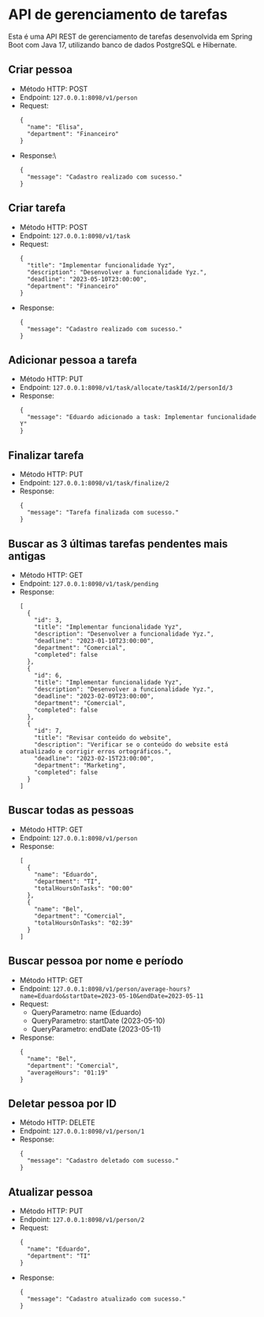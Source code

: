 <h1>API de gerenciamento de tarefas</h1>

<p>Esta é uma API REST de gerenciamento de tarefas desenvolvida em Spring Boot com Java 17, utilizando banco de dados PostgreSQL e Hibernate.</p>

<h2>Criar pessoa</h2>

<ul>
  <li>Método HTTP: POST</li>
  <li>Endpoint: <code>127.0.0.1:8098/v1/person</code></li>
  <li>Request:
    <pre><code>{
  "name": "Elisa",
  "department": "Financeiro"
}</code></pre>
  </li>
  <li>Response:\
    <pre><code>{
  "message": "Cadastro realizado com sucesso."
}</code></pre>
  </li>
</ul>

<h2>Criar tarefa</h2>

<ul>
  <li>Método HTTP: POST</li>
  <li>Endpoint: <code>127.0.0.1:8098/v1/task</code></li>
  <li>Request:
    <pre><code>{
  "title": "Implementar funcionalidade Yyz",
  "description": "Desenvolver a funcionalidade Yyz.",
  "deadline": "2023-05-10T23:00:00",
  "department": "Financeiro"
}</code></pre>
  </li>
  <li>Response:
    <pre><code>{
  "message": "Cadastro realizado com sucesso."
}</code></pre>
  </li>
</ul>

<h2>Adicionar pessoa a tarefa</h2>

<ul>
  <li>Método HTTP: PUT</li>
  <li>Endpoint: <code>127.0.0.1:8098/v1/task/allocate/taskId/2/personId/3</code></li>
  <li>Response:
    <pre><code>{
  "message": "Eduardo adicionado a task: Implementar funcionalidade Y"
}</code></pre>
  </li>
</ul>

<h2>Finalizar tarefa</h2>

<ul>
  <li>Método HTTP: PUT</li>
  <li>Endpoint: <code>127.0.0.1:8098/v1/task/finalize/2</code></li>
  <li>Response:
    <pre><code>{
  "message": "Tarefa finalizada com sucesso."
}</code></pre>
  </li>
</ul>

<h2>Buscar as 3 últimas tarefas pendentes mais antigas</h2>

<ul>
  <li>Método HTTP: GET</li>
  <li>Endpoint: <code>127.0.0.1:8098/v1/task/pending</code></li>
  <li>Response:
    <pre><code>[
  {
    "id": 3,
    "title": "Implementar funcionalidade Yyz",
    "description": "Desenvolver a funcionalidade Yyz.",
    "deadline": "2023-01-10T23:00:00",
    "department": "Comercial",
    "completed": false
  },
  {
    "id": 6,
    "title": "Implementar funcionalidade Yyz",
    "description": "Desenvolver a funcionalidade Yyz.",
    "deadline": "2023-02-09T23:00:00",
    "department": "Comercial",
    "completed": false
  },
  {
    "id": 7,
    "title": "Revisar conteúdo do website",
    "description": "Verificar se o conteúdo do website está atualizado e corrigir erros ortográficos.",
    "deadline": "2023-02-15T23:00:00",
    "department": "Marketing",
    "completed": false
  }
]
</code></pre>
</li>
</ul>


<h2>Buscar todas as pessoas</h2>
<ul>
  <li>Método HTTP: GET</li>
  <li>Endpoint: <code>127.0.0.1:8098/v1/person</code></li>
  <li>Response:
    <pre><code>[
  {
    "name": "Eduardo",
    "department": "TI",
    "totalHoursOnTasks": "00:00"
  },
  {
    "name": "Bel",
    "department": "Comercial",
    "totalHoursOnTasks": "02:39"
  }
]</code></pre>
  </li>
</ul>
<h2>Buscar pessoa por nome e período</h2>
<ul>
  <li>Método HTTP: GET</li>
  <li>Endpoint: <code>127.0.0.1:8098/v1/person/average-hours?name=Eduardo&amp;startDate=2023-05-10&amp;endDate=2023-05-11</code></li>
  <li>Request:
    <ul>
      <li>QueryParametro: name (Eduardo)</li>
      <li>QueryParametro: startDate (2023-05-10)</li>
      <li>QueryParametro: endDate (2023-05-11)</li>
    </ul>
  </li>
  <li>Response:
    <pre><code>{
  "name": "Bel",
  "department": "Comercial",
  "averageHours": "01:19"
}</code></pre>
  </li>
</ul>
<h2>Deletar pessoa por ID</h2>
<ul>
  <li>Método HTTP: DELETE</li>
  <li>Endpoint: <code>127.0.0.1:8098/v1/person/1</code></li>
  <li>Response:
    <pre><code>{
  "message": "Cadastro deletado com sucesso."
}</code></pre>
  </li>
</ul>
<h2>Atualizar pessoa</h2>
<ul>
  <li>Método HTTP: PUT</li>
  <li>Endpoint: <code>127.0.0.1:8098/v1/person/2</code></li>
  <li>Request:
    <pre><code>{
  "name": "Eduardo",
  "department": "TI"
}</code></pre>
  </li>
  <li>Response:
    <pre><code>{
  "message": "Cadastro atualizado com sucesso."
}</code></pre>
  </li>
</ul>
